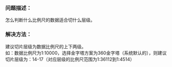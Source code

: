 ### 问题描述： ###

怎么判断什么比例尺的数据适合切什么层级。


### 解决方法： ###
建议切片层级为数据比例尺的上下两级。  
如：数据比例尺为1:10000，选择金字塔方案为360金字塔（系统默认的），则建议切片层级为：14-17（对应层级的比例尺范围为1:36112到1:4514）


